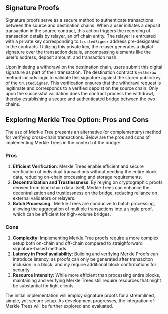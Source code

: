## Signature Proofs

Signature proofs serve as a secure method to authenticate transactions between the source and destination chains. When a user initiates a deposit transaciton in the source contract, this action triggers the recording of transaction details by relayer, an off chain entity. The relayer is entrusted with a private key corresponding to `trustedSigner` address pre-designated in the contracts. Utilizing this private key, the relayer generates a digital signature over the transaction details, encompassing elements like the user's address, deposit amount, and transaction hash.

Upon initiating a withdrawl on the destination chain, users submit this digital signature as part of their transaction. The destination contract's `withdraw` method includs logic to validate this signature against the stored public key of the `trustedSigner`. This verification ensures that the withdrawl request is legitimate and corresponds to a verified depoist on the source chain. Only upon the successful validation does the contract process the withdrawl, thereby establishing a secure and authenticated bridge between the two chains.

## Exploring Merkle Tree Option: Pros and Cons
The use of Merkle Tree presents an alternative (or complementary) method for verifying cross-chain transactions. Below are the pros and cons of implementing Merkle Trees in the context of the bridge:

### Pros
1. **Efficient Verification**: Merkle Trees enable efficient and secure verification of individual transactions without needing the entire block data, reducing on-chain processing and storage requirements.
2. **Decentralization and Trustlessness**: By relying on cryptographic proofs derived from blockchain data itself, Merkle Trees can enhance the decentralization and trustlessness on the bridge, reducing reliance on external validators or relayers.
3. **Batch Processing** : Merkle Trees are conducive to batch processing, allowing the aggregation of multiple transactions into a single proof, which can be efficient for high-volume bridges. 

### Cons
1. **Complexity**: Implementing Merkle Tree proofs require a more complex setup both on-chain and off-chain compared to straighforward signature-based methods.
2. **Latency in Proof availability**: Building and verifying Merkle Proofs can introduce latency, as proofs can only be generated after transaciton inclusion in a block, and my require additional block confirmations for security.
3. **Resource Intensity**: While more efficient than processing entire blocks, maintaining and verifying Merkle Trees still require resources that might be substantial for light clients.

The initial implementation will employ signature proofs for a streamlined, simple, yet secure setup. As development progresses, the integration of Merkle Trees will be further explored and evaluated.